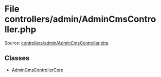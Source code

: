 File controllers/admin/AdminCmsController.php
=========

Source: [controllers/admin/AdminCmsController.php](https://github.com/PrestaShop/PrestaShop/blob/1.6.1.3/controllers/admin/AdminCmsController.php)


Classes
-------

* [AdminCmsControllerCore](class.AdminCmsControllerCore.md)

